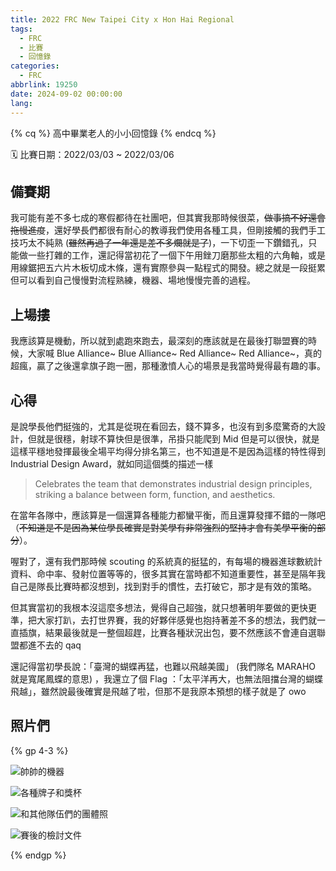 ```yaml
---
title: 2022 FRC New Taipei City x Hon Hai Regional
tags:
  - FRC
  - 比賽
  - 回憶錄
categories:
  - FRC
abbrlink: 19250
date: 2024-09-02 00:00:00
lang:
---
```


<!-- # 2022 FRC New Taipei City x Hon Hai Regional -->

{% cq %}
高中畢業老人的小小回憶錄
{% endcq %}

🗓️ 比賽日期：2022/03/03 ~ 2022/03/06  

<!--more-->

## 備賽期

我可能有差不多七成的寒假都待在社團吧，但其實我那時候很菜，~~做事搞不好還會拖慢進度~~，還好學長們都很有耐心的教導我們使用各種工具，但剛接觸的我們手工技巧太不純熟 (~~雖然再過了一年還是差不多爛就是了~~)，一下切歪一下鑽錯孔，只能做一些打雜的工作，還記得當初花了一個下午用銼刀磨那些太粗的六角軸，或是用線鋸把五六片木板切成木條，還有實際參與一點程式的開發。總之就是一段挺累但可以看到自己慢慢對流程熟練，機器、場地慢慢完善的過程。  

## 上場摟

我應該算是機動，所以就到處跑來跑去，最深刻的應該就是在最後打聯盟賽的時候，大家喊 Blue Alliance~ Blue Alliance~ Red Alliance~ Red Alliance~，真的超瘋，贏了之後還拿旗子跑一圈，那種激憤人心的場景是我當時覺得最有趣的事。

## 心得

是說學長他們挺強的，尤其是從現在看回去，錢不算多，也沒有到多麼驚奇的大設計，但就是很穩，射球不算快但是很準，吊掛只能爬到 Mid 但是可以很快，就是這樣平穩地發揮最後全場平均得分排名第三，也不知道是不是因為這樣的特性得到 Industrial Design Award，就如同這個獎的描述一樣

> Celebrates the team that demonstrates industrial design principles, striking a balance between form, function, and aesthetics.  

在當年各隊中，應該算是一個還算各種能力都蠻平衡，而且還算發揮不錯的一隊吧（~~不知道是不是因為某位學長確實是對美學有非常強烈的堅持才會有美學平衡的部分~~）。

喔對了，還有我們那時候 scouting 的系統真的挺猛的，有每場的機器進球數統計資料、命中率、發射位置等等的，很多其實在當時都不知道重要性，甚至是隔年我自己是隊長比賽時都沒想到，找到對手的慣性，去打破它，那才是有效的策略。

但其實當初的我根本沒這麼多想法，覺得自己超強，就只想著明年要做的更快更準，把大家打趴，去打世界賽，我的好夥伴感覺也抱持著差不多的想法，我們就一直插旗，結果最後就是一整個超趕，比賽各種狀況出包，要不然應該不會連自選聯盟都進不去的 qaq

還記得當初學長說：「臺灣的蝴蝶再猛，也難以飛越美國」 (我們隊名 MARAHO 就是寬尾鳳蝶的意思) ，我還立了個 Flag ：「太平洋再大，也無法阻擋台灣的蝴蝶飛越」，雖然說最後確實是飛越了啦，但那不是我原本預想的樣子就是了 owo

## 照片們

{% gp 4-3 %}

![帥帥的機器](https://i.imgur.com/Gw4a15o.png)

![各種牌子和獎杯](https://i.imgur.com/Fqzy4JT.png)

![和其他隊伍們的團體照](https://i.imgur.com/rCKWIQX.png)

![賽後的檢討文件](https://i.imgur.com/29pS1H4.png)

{% endgp %}